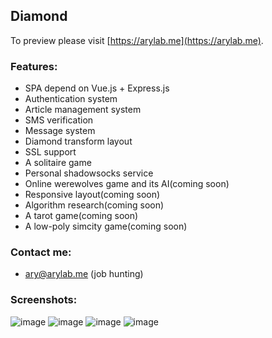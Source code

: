 ## Diamond

To preview please visit [https://arylab.me](https://arylab.me).

### Features:
* SPA depend on Vue.js + Express.js
* Authentication system 
* Article management system
* SMS verification
* Message system
* Diamond transform layout
* SSL support
* A solitaire game
* Personal shadowsocks service
* Online werewolves game and its AI(coming soon)
* Responsive layout(coming soon)
* Algorithm research(coming soon)
* A tarot game(coming soon)
* A low-poly simcity game(coming soon)

### Contact me:
* ary@arylab.me (job hunting)

### Screenshots:
![image](https://github.com/Winterwrath/Diamond/raw/dev/1.png)
![image](https://github.com/Winterwrath/Diamond/raw/dev/2.png)
![image](https://github.com/Winterwrath/Diamond/raw/dev/3.png)
![image](https://github.com/Winterwrath/Diamond/raw/dev/4.png)
